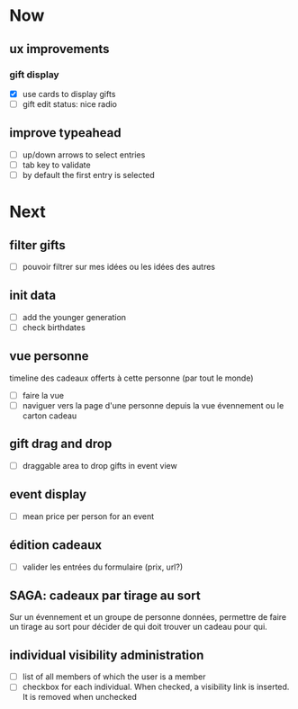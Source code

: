 # Now

## ux improvements

### gift display
- [x] use cards to display gifts
- [ ] gift edit status: nice radio

## improve typeahead
- [ ] up/down arrows to select entries
- [ ] tab key to validate
- [ ] by default the first entry is selected

# Next

## filter gifts
- [ ] pouvoir filtrer sur mes idées ou les idées des autres

## init data
- [ ] add the younger generation
- [ ] check birthdates

## vue personne
timeline des cadeaux offerts à cette personne (par tout le monde)
- [ ] faire la vue
- [ ] naviguer vers la page d'une personne depuis la vue évennement ou le carton cadeau

## gift drag and drop
- [ ] draggable area to drop gifts in event view


## event display
- [ ] mean price per person for an event

## édition cadeaux
- [ ] valider les entrées du formulaire (prix, url?)

## SAGA: cadeaux par tirage au sort

Sur un évennement et un groupe de personne données, permettre de faire un
tirage au sort pour décider de qui doit trouver un cadeau pour qui.

## individual visibility administration
- [ ] list of all members of which the user is a member
- [ ] checkbox for each individual. When checked, a visibility link is inserted. It is removed when unchecked

